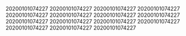 20200101074227
20200101074227
20200101074227
20200101074227
20200101074227
20200101074227
20200101074227
20200101074227
20200101074227
20200101074227
20200101074227
20200101074227
20200101074227
20200101074227
20200101074227
